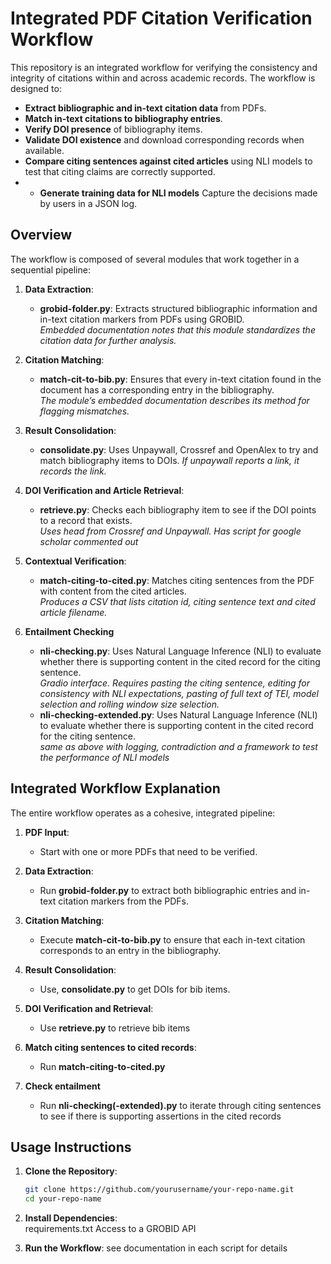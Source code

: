# Integrated PDF Citation Verification Workflow

This repository is an integrated workflow for verifying the consistency and integrity of citations within and across academic records. The workflow is designed to:

- **Extract bibliographic and in-text citation data** from PDFs.
- **Match in-text citations to bibliography entries**.
- **Verify DOI presence** of bibliography items.
- **Validate DOI existence** and download corresponding records when available.
- **Compare citing sentences against cited articles** using NLI models to test that citing claims are correctly supported.
- - **Generate training data for NLI models** Capture the decisions made by users in a JSON log.

## Overview

The workflow is composed of several modules that work together in a sequential pipeline:

1. **Data Extraction**:  
   - **grobid-folder.py**: Extracts structured bibliographic information and in-text citation markers from PDFs using GROBID.  
     *Embedded documentation notes that this module standardizes the citation data for further analysis.*

2. **Citation Matching**:  
   - **match-cit-to-bib.py**: Ensures that every in-text citation found in the document has a corresponding entry in the bibliography.  
     *The module’s embedded documentation describes its method for flagging mismatches.*

3. **Result Consolidation**:  
   - **consolidate.py**: Uses Unpaywall, Crossref and OpenAlex to try and match bibliography items to DOIs. 
     *If unpaywall reports a link, it records the link.*

4. **DOI Verification and Article Retrieval**:  
   - **retrieve.py**: Checks each bibliography item to see if the DOI points to a record that exists.  
     *Uses head from Crossref and Unpaywall. Has script for google scholar commented out*

5. **Contextual Verification**:  
   - **match-citing-to-cited.py**: Matches citing sentences from the PDF with content from the cited articles.  
     *Produces a CSV that lists citation id, citing sentence text and cited article filename.*

6. **Entailment Checking**
   - **nli-checking.py**: Uses Natural Language Inference (NLI) to evaluate whether there is supporting content in the cited record for the citing sentence.   
     *Gradio interface. Requires pasting the citing sentence, editing for consistency with NLI expectations, pasting of full text of TEI, model selection and rolling window size selection.*
   - **nli-checking-extended.py**: Uses Natural Language Inference (NLI) to evaluate whether there is supporting content in the cited record for the citing sentence.   
     *same as above with logging, contradiction and a framework to test the performance of NLI models*


## Integrated Workflow Explanation

The entire workflow operates as a cohesive, integrated pipeline:

1. **PDF Input**:  
   - Start with one or more PDFs that need to be verified.

2. **Data Extraction**:  
   - Run **grobid-folder.py** to extract both bibliographic entries and in-text citation markers from the PDFs.

3. **Citation Matching**:  
   - Execute **match-cit-to-bib.py** to ensure that each in-text citation corresponds to an entry in the bibliography.

4. **Result Consolidation**:  
   - Use, **consolidate.py** to get DOIs for bib items.

5. **DOI Verification and Retrieval**:  
   - Use **retrieve.py** to retrieve bib items

6. **Match citing sentences to cited records**:  
   - Run **match-citing-to-cited.py**
  
7. **Check entailment**
   - Run **nli-checking(-extended).py** to iterate through citing sentences to see if there is supporting assertions in the cited records 


## Usage Instructions

1. **Clone the Repository**:
    ```bash
    git clone https://github.com/yourusername/your-repo-name.git
    cd your-repo-name
    ```

2. **Install Dependencies**:  
   requirements.txt
   Access to a GROBID API

4. **Run the Workflow**:
   see documentation in each script for details  


